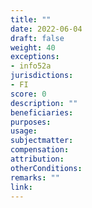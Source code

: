 ```yaml
---
title: ""
date: 2022-06-04
draft: false
weight: 40
exceptions:
- info52a
jurisdictions:
- FI
score: 0
description: "" 
beneficiaries:
purposes: 
usage:
subjectmatter:
compensation:
attribution: 
otherConditions: 
remarks: ""
link: 
---
```

